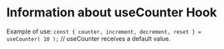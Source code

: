 # Information about useCounter Hook
Example of use:
```const { counter, increment, decrement, reset } = useCounter( 10 );```
// useCounter receives a default value.

